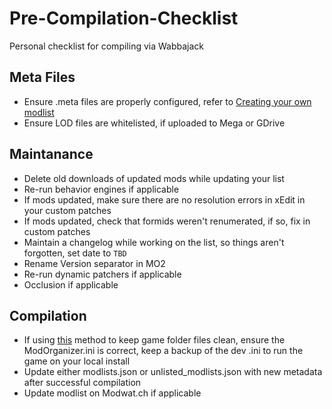 # Pre-Compilation-Checklist

Personal checklist for compiling via Wabbajack


## Meta Files

- Ensure .meta files are properly configured, refer to [Creating your own modlist](https://github.com/wabbajack-tools/wabbajack#creating-your-own-modlist)
- Ensure LOD files are whitelisted, if uploaded to Mega or GDrive

## Maintanance

- Delete old downloads of updated mods while updating your list
- Re-run behavior engines if applicable
- If mods updated, make sure there are no resolution errors in xEdit in your custom patches
- If mods updated, check that formids weren't renumerated, if so, fix in custom patches
- Maintain a changelog while working on the list, so things aren't forgotten, set date to `TBD`
- Rename Version separator in MO2
- Re-run dynamic patchers if applicable
- Occlusion if applicable

## Compilation

- If using [this](https://github.com/wabbajack-tools/wabbajack/wiki/Keeping-The-Game-Folder-Clean-(via-local-game-installs)) method to keep game folder files clean, ensure the ModOrganizer.ini is correct, keep a backup of the dev .ini to run the game on your local install
- Update either modlists.json or unlisted_modlists.json with new metadata after successful compilation
- Update modlist on Modwat.ch if applicable
